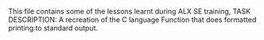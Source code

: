 This file contains some of the lessons learnt during ALX SE training,
TASK DESCRIPTION:
A recreation of the C language Function that does formatted printing to standard output.
